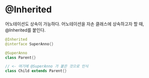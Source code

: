# @Inherited

어노테이션도 상속이 가능하다. 어노테이션을 자손 클래스에 상속하고자 할 때, @Inherited를 붙인다.

```java
@Inherited
@interface SuperAnno{}

@SuperAnno
class Parent{}

// <- 여기에 @SuperAnno 가 붙은 것으로 인식
class Child extends Parent{}
```